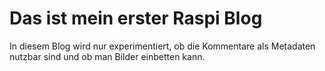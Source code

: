[//]: # (Name: Erster Raspi Blog)
[//]: # (Creator: Winkel)
[//]: # (Date: 17.09.2019)
[//]: # (Update: 19.09.2019)
# Das ist mein erster Raspi Blog

In diesem Blog wird nur experimentiert, ob die Kommentare als Metadaten nutzbar sind und ob man Bilder einbetten kann.

